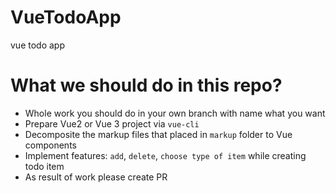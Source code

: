 # VueTodoApp
vue todo app


# What we should do in this repo?
- Whole work you should do in your own branch with name what you want
- Prepare Vue2 or Vue 3 project via `vue-cli`
- Decomposite the markup files that placed in `markup` folder to Vue components
- Implement features: `add`, `delete`, `choose type of item` while creating todo item
- As result of work please create PR
